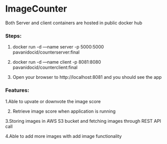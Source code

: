 # ImageCounter


Both Server and client containers are hosted in public docker hub


### Steps:

1. docker run -d —name server -p 5000:5000 pavanidocid/counterserver:final

2. docker run -d —name client -p 8081:8080 pavanidocid/counterclient:final

3. Open your browser to http://localhost:8081 and you should see the app



### Features:


1.Able to upvate or downvote the image score


2. Retrieve image score when application is running


3.Storing images in AWS S3 bucket and fetching images through REST API call


4.Able to add more images with add image functionality
